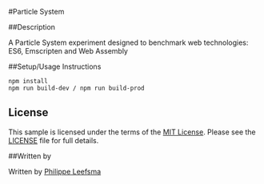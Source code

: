 #Particle System

##Description

A Particle System experiment designed to benchmark web technologies:
ES6, Emscripten and Web Assembly

##Setup/Usage Instructions

    npm install
    npm run build-dev / npm run build-prod

## License

This sample is licensed under the terms of the [MIT License](http://opensource.org/licenses/MIT). Please see the [LICENSE](LICENSE) file for full details.

##Written by 

Written by [Philippe Leefsma](https://twitter.com/F3lipek)



